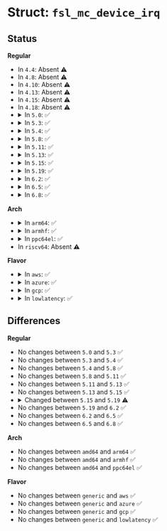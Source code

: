 # Struct: <code>fsl_mc_device_irq</code>

## Status
<b>Regular</b>
<ul>
<li>
In <code>4.4</code>: Absent ⚠️
</li>
<li>
In <code>4.8</code>: Absent ⚠️
</li>
<li>
In <code>4.10</code>: Absent ⚠️
</li>
<li>
In <code>4.13</code>: Absent ⚠️
</li>
<li>
In <code>4.15</code>: Absent ⚠️
</li>
<li>
In <code>4.18</code>: Absent ⚠️
</li>
<li>
<details>
<summary>In <code>5.0</code>: ✅</summary>

```c
struct fsl_mc_device_irq {
    struct msi_desc *msi_desc;
    struct fsl_mc_device *mc_dev;
    u8 dev_irq_index;
    struct fsl_mc_resource resource;
};
```
</details>
</li>
<li>
<details>
<summary>In <code>5.3</code>: ✅</summary>

```c
struct fsl_mc_device_irq {
    struct msi_desc *msi_desc;
    struct fsl_mc_device *mc_dev;
    u8 dev_irq_index;
    struct fsl_mc_resource resource;
};
```
</details>
</li>
<li>
<details>
<summary>In <code>5.4</code>: ✅</summary>

```c
struct fsl_mc_device_irq {
    struct msi_desc *msi_desc;
    struct fsl_mc_device *mc_dev;
    u8 dev_irq_index;
    struct fsl_mc_resource resource;
};
```
</details>
</li>
<li>
<details>
<summary>In <code>5.8</code>: ✅</summary>

```c
struct fsl_mc_device_irq {
    struct msi_desc *msi_desc;
    struct fsl_mc_device *mc_dev;
    u8 dev_irq_index;
    struct fsl_mc_resource resource;
};
```
</details>
</li>
<li>
<details>
<summary>In <code>5.11</code>: ✅</summary>

```c
struct fsl_mc_device_irq {
    struct msi_desc *msi_desc;
    struct fsl_mc_device *mc_dev;
    u8 dev_irq_index;
    struct fsl_mc_resource resource;
};
```
</details>
</li>
<li>
<details>
<summary>In <code>5.13</code>: ✅</summary>

```c
struct fsl_mc_device_irq {
    struct msi_desc *msi_desc;
    struct fsl_mc_device *mc_dev;
    u8 dev_irq_index;
    struct fsl_mc_resource resource;
};
```
</details>
</li>
<li>
<details>
<summary>In <code>5.15</code>: ✅</summary>

```c
struct fsl_mc_device_irq {
    struct msi_desc *msi_desc;
    struct fsl_mc_device *mc_dev;
    u8 dev_irq_index;
    struct fsl_mc_resource resource;
};
```
</details>
</li>
<li>
<details>
<summary>In <code>5.19</code>: ✅</summary>

```c
struct fsl_mc_device_irq {
    unsigned int virq;
    struct fsl_mc_device *mc_dev;
    u8 dev_irq_index;
    struct fsl_mc_resource resource;
};
```
</details>
</li>
<li>
<details>
<summary>In <code>6.2</code>: ✅</summary>

```c
struct fsl_mc_device_irq {
    unsigned int virq;
    struct fsl_mc_device *mc_dev;
    u8 dev_irq_index;
    struct fsl_mc_resource resource;
};
```
</details>
</li>
<li>
<details>
<summary>In <code>6.5</code>: ✅</summary>

```c
struct fsl_mc_device_irq {
    unsigned int virq;
    struct fsl_mc_device *mc_dev;
    u8 dev_irq_index;
    struct fsl_mc_resource resource;
};
```
</details>
</li>
<li>
<details>
<summary>In <code>6.8</code>: ✅</summary>

```c
struct fsl_mc_device_irq {
    unsigned int virq;
    struct fsl_mc_device *mc_dev;
    u8 dev_irq_index;
    struct fsl_mc_resource resource;
};
```
</details>
</li>
</ul>
<b>Arch</b>
<ul>
<li>
<details>
<summary>In <code>arm64</code>: ✅</summary>

```c
struct fsl_mc_device_irq {
    struct msi_desc *msi_desc;
    struct fsl_mc_device *mc_dev;
    u8 dev_irq_index;
    struct fsl_mc_resource resource;
};
```
</details>
</li>
<li>
<details>
<summary>In <code>armhf</code>: ✅</summary>

```c
struct fsl_mc_device_irq {
    struct msi_desc *msi_desc;
    struct fsl_mc_device *mc_dev;
    u8 dev_irq_index;
    struct fsl_mc_resource resource;
};
```
</details>
</li>
<li>
<details>
<summary>In <code>ppc64el</code>: ✅</summary>

```c
struct fsl_mc_device_irq {
    struct msi_desc *msi_desc;
    struct fsl_mc_device *mc_dev;
    u8 dev_irq_index;
    struct fsl_mc_resource resource;
};
```
</details>
</li>
<li>
In <code>riscv64</code>: Absent ⚠️
</li>
</ul>
<b>Flavor</b>
<ul>
<li>
<details>
<summary>In <code>aws</code>: ✅</summary>

```c
struct fsl_mc_device_irq {
    struct msi_desc *msi_desc;
    struct fsl_mc_device *mc_dev;
    u8 dev_irq_index;
    struct fsl_mc_resource resource;
};
```
</details>
</li>
<li>
<details>
<summary>In <code>azure</code>: ✅</summary>

```c
struct fsl_mc_device_irq {
    struct msi_desc *msi_desc;
    struct fsl_mc_device *mc_dev;
    u8 dev_irq_index;
    struct fsl_mc_resource resource;
};
```
</details>
</li>
<li>
<details>
<summary>In <code>gcp</code>: ✅</summary>

```c
struct fsl_mc_device_irq {
    struct msi_desc *msi_desc;
    struct fsl_mc_device *mc_dev;
    u8 dev_irq_index;
    struct fsl_mc_resource resource;
};
```
</details>
</li>
<li>
<details>
<summary>In <code>lowlatency</code>: ✅</summary>

```c
struct fsl_mc_device_irq {
    struct msi_desc *msi_desc;
    struct fsl_mc_device *mc_dev;
    u8 dev_irq_index;
    struct fsl_mc_resource resource;
};
```
</details>
</li>
</ul>

## Differences
<b>Regular</b>
<ul>
<li>
No changes between <code>5.0</code> and <code>5.3</code> ✅
</li>
<li>
No changes between <code>5.3</code> and <code>5.4</code> ✅
</li>
<li>
No changes between <code>5.4</code> and <code>5.8</code> ✅
</li>
<li>
No changes between <code>5.8</code> and <code>5.11</code> ✅
</li>
<li>
No changes between <code>5.11</code> and <code>5.13</code> ✅
</li>
<li>
No changes between <code>5.13</code> and <code>5.15</code> ✅
</li>
<li>
<details>
<summary>Changed between <code>5.15</code> and <code>5.19</code> ⚠️</summary>
<ul>
<li>
<b>Field added. </b>
<code>unsigned int virq</code>
</li>
<li>
<b>Field removed. </b>
<code>struct msi_desc *msi_desc</code>
</li>
</ul>
</details>
</li>
<li>
No changes between <code>5.19</code> and <code>6.2</code> ✅
</li>
<li>
No changes between <code>6.2</code> and <code>6.5</code> ✅
</li>
<li>
No changes between <code>6.5</code> and <code>6.8</code> ✅
</li>
</ul>
<b>Arch</b>
<ul>
<li>
No changes between <code>amd64</code> and <code>arm64</code> ✅
</li>
<li>
No changes between <code>amd64</code> and <code>armhf</code> ✅
</li>
<li>
No changes between <code>amd64</code> and <code>ppc64el</code> ✅
</li>
</ul>
<b>Flavor</b>
<ul>
<li>
No changes between <code>generic</code> and <code>aws</code> ✅
</li>
<li>
No changes between <code>generic</code> and <code>azure</code> ✅
</li>
<li>
No changes between <code>generic</code> and <code>gcp</code> ✅
</li>
<li>
No changes between <code>generic</code> and <code>lowlatency</code> ✅
</li>
</ul>
